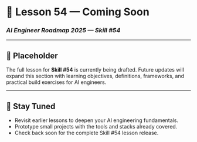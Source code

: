 # 🚧 Lesson 54 — Coming Soon

### *AI Engineer Roadmap 2025 — Skill #54*

---

## 🚧 Placeholder
The full lesson for **Skill #54** is currently being drafted. Future updates will expand this section with learning objectives, definitions, frameworks, and practical build exercises for AI engineers.

---

## 📌 Stay Tuned
* Revisit earlier lessons to deepen your AI engineering fundamentals.
* Prototype small projects with the tools and stacks already covered.
* Check back soon for the complete Skill #54 lesson release.
